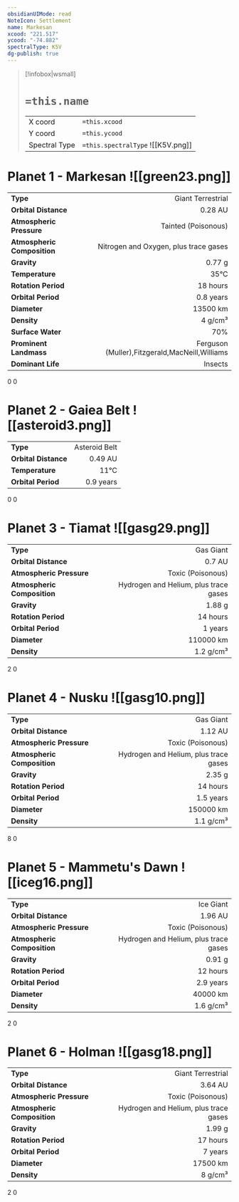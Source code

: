 ```yaml
---
obsidianUIMode: read
NoteIcon: Settlement
name: Markesan
xcood: "221.517"
ycood: "-74.882"
spectralType: K5V
dg-publish: true
---
```

> [!infobox|wsmall]
> # `=this.name`
> | | |
> | - | - |
> | X coord | `=this.xcood` |
> | Y coord| `=this.ycood` |
> | Spectral Type | `=this.spectralType` ![[K5V.png]] |

# Planet 1 - Markesan ![[green23.png]]
|                             |                           |
| --------------------------- | -------------------------:|
| **Type**                    |             Giant Terrestrial |
| **Orbital Distance**        |   0.28 AU |
| **Atmospheric Pressure**    |       Tainted (Poisonous) |
| **Atmospheric Composition** |      Nitrogen and Oxygen, plus trace gases |
| **Gravity**                 |        0.77 g |
| **Temperature**             |    35°C |
| **Rotation Period**         |  18 hours |
| **Orbital Period** | 0.8 years |
| **Diameter**                |      13500 km | 
| **Density**                 |    4 g/cm³ |
| **Surface Water**           |           70% | 
| **Prominent Landmass**      |         Ferguson (Muller),Fitzgerald,MacNeill,Williams | 
| **Dominant Life**           |         Insects |



0
0



# Planet 2 - Gaiea Belt ![[asteroid3.png]]
|                             |                           |
| --------------------------- | -------------------------:|
| **Type**                    |             Asteroid Belt |
| **Orbital Distance**        |   0.49 AU |
| **Temperature**             |    11°C |
| **Orbital Period** | 0.9 years |



0
0



# Planet 3 - Tiamat ![[gasg29.png]]
|                             |                           |
| --------------------------- | -------------------------:|
| **Type**                    |             Gas Giant |
| **Orbital Distance**        |   0.7 AU |
| **Atmospheric Pressure**    |       Toxic (Poisonous) |
| **Atmospheric Composition** |      Hydrogen and Helium, plus trace gases |
| **Gravity**                 |        1.88 g |
| **Rotation Period**         |  14 hours |
| **Orbital Period** | 1 years |
| **Diameter**                |      110000 km | 
| **Density**                 |    1.2 g/cm³ |



2
0



# Planet 4 - Nusku ![[gasg10.png]]
|                             |                           |
| --------------------------- | -------------------------:|
| **Type**                    |             Gas Giant |
| **Orbital Distance**        |   1.12 AU |
| **Atmospheric Pressure**    |       Toxic (Poisonous) |
| **Atmospheric Composition** |      Hydrogen and Helium, plus trace gases |
| **Gravity**                 |        2.35 g |
| **Rotation Period**         |  14 hours |
| **Orbital Period** | 1.5 years |
| **Diameter**                |      150000 km | 
| **Density**                 |    1.1 g/cm³ |



8
0



# Planet 5 - Mammetu's Dawn ![[iceg16.png]]
|                             |                           |
| --------------------------- | -------------------------:|
| **Type**                    |             Ice Giant |
| **Orbital Distance**        |   1.96 AU |
| **Atmospheric Pressure**    |       Toxic (Poisonous) |
| **Atmospheric Composition** |      Hydrogen and Helium, plus trace gases |
| **Gravity**                 |        0.91 g |
| **Rotation Period**         |  12 hours |
| **Orbital Period** | 2.9 years |
| **Diameter**                |      40000 km | 
| **Density**                 |    1.6 g/cm³ |



2
0



# Planet 6 - Holman ![[gasg18.png]]
|                             |                           |
| --------------------------- | -------------------------:|
| **Type**                    |             Giant Terrestrial |
| **Orbital Distance**        |   3.64 AU |
| **Atmospheric Pressure**    |       Toxic (Poisonous) |
| **Atmospheric Composition** |      Hydrogen and Helium, plus trace gases |
| **Gravity**                 |        1.99 g |
| **Rotation Period**         |  17 hours |
| **Orbital Period** | 7 years |
| **Diameter**                |      17500 km | 
| **Density**                 |    8 g/cm³ |



2
0



